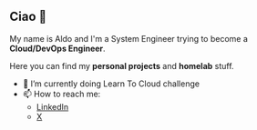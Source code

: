 ## Ciao 👋

My name is Aldo and I'm a System Engineer trying to become a **Cloud/DevOps Engineer**.

Here you can find my **personal projects** and **homelab** stuff.

- 🌱 I’m currently doing Learn To Cloud challenge
- 📫 How to reach me: 
    - [LinkedIn](https://www.linkedin.com/in/aldomanconi/)
    - [X](https://x.com/aldoskki)

<!--
**aldoskki/aldoskki** is a ✨ _special_ ✨ repository because its `README.md` (this file) appears on your GitHub profile.

Here are some ideas to get you started:

- 🔭 I’m currently working on ...

- 👯 I’m looking to collaborate on ...
- 🤔 I’m looking for help with ...
- 💬 Ask me about ...

- 😄 Pronouns: ...
- ⚡ Fun fact: ...
-->

